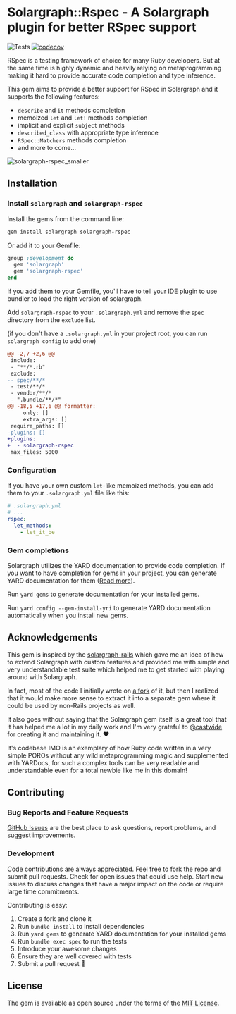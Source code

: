 # Solargraph::Rspec - A Solargraph plugin for better RSpec support

![Tests](https://github.com/lekemula/solargraph-rspec/actions/workflows/ruby.yml/badge.svg)
[![codecov](https://codecov.io/gh/lekemula/solargraph-rspec/graph/badge.svg?token=FH7ER8ZDPW)](https://codecov.io/gh/lekemula/solargraph-rspec)


RSpec is a testing framework of choice for many Ruby developers. But at the same time is highly dynamic and heavily relying on metaprogramming making it hard to provide accurate code completion and type inference. 

This gem aims to provide a better support for RSpec in Solargraph and it supports the following features:
  - `describe` and `it` methods completion
  - memoized `let` and `let!` methods completion 
  - implicit and explicit `subject` methods
  - `described_class` with appropriate type inference
  - `RSpec::Matchers` methods completion
  - and more to come...

  ![solargraph-rspec_smaller](https://github.com/lekemula/solargraph-rspec/assets/9197495/66f86e5b-258e-4d8c-8a64-0685d15ece00)

## Installation

###  Install `solargraph` and `solargraph-rspec`

Install the gems from the command line:

```bash
gem install solargraph solargraph-rspec
```

Or add it to your Gemfile:

```ruby
group :development do
  gem 'solargraph' 
  gem 'solargraph-rspec'
end
```

If you add them to your Gemfile, you'll have to tell your IDE plugin to use bundler to load the right version of solargraph.

Add `solargraph-rspec` to your `.solargraph.yml` and remove the `spec` directory from the `exclude` list.

(if you don't have a `.solargraph.yml` in your project root, you can run `solargraph config` to add one)

```diff
@@ -2,7 +2,6 @@
 include:
 - "**/*.rb"
 exclude:
-- spec/**/*
 - test/**/*
 - vendor/**/*
 - ".bundle/**/*"
@@ -18,5 +17,6 @@ formatter:
     only: []
     extra_args: []
 require_paths: []
-plugins: []
+plugins:
+  - solargraph-rspec
 max_files: 5000
```
### Configuration

If you have your own custom `let`-like memoized methods, you can add them to your `.solargraph.yml` file like this:

```yaml
# .solargraph.yml
# ...
rspec:
  let_methods:
    - let_it_be
```

### Gem completions

Solargraph utilizes the YARD documentation to provide code completion. If you want to have completion for gems in your project, you can generate YARD documentation for them ([Read more](https://solargraph.org/guides/yard)).

Run `yard gems` to generate documentation for your installed gems.

Run `yard config --gem-install-yri` to generate YARD documentation automatically when you install new gems.

## Acknowledgements

This gem is inspired by the [solargraph-rails](https://github.com/iftheshoefritz/solargraph-rails) which gave me an idea of how to extend Solargraph with custom features and provided me with simple and very understandable test suite which helped me to get started with playing around with Solargraph. 

In fact, most of the code I initially wrote on [a fork](https://github.com/lekemula/solargraph-rails/tree/rspec-support) of it, but then I realized that it would make more sense to extract it into a separate gem where it could be used by non-Rails projects as well.

It also goes without saying that the Solargraph gem itself is a great tool that it has helped me a lot in my daily work and I'm very grateful to [@castwide](https://github.com/castwide) for creating it and maintaining it. :heart:

It's codebase IMO is an exemplary of how Ruby code written in a very simple POROs without any wild metaprogramming magic and supplemented with YARDocs, for such a complex tools can be very readable and understandable even for a total newbie like me in this domain!

## Contributing

### Bug Reports and Feature Requests

[GitHub Issues](https://github.com/lekemula/solargraph-rspec/issues) are the best place to ask questions, report problems, and suggest improvements.

### Development

Code contributions are always appreciated. Feel free to fork the repo and submit pull requests. Check for open issues that could use help. Start new issues to discuss changes that have a major impact on the code or require large time commitments.

Contributing is easy:
1. Create a fork and clone it
2. Run `bundle install` to install dependencies
3. Run `yard gems` to generate YARD documentation for your installed gems
4. Run `bundle exec spec` to run the tests
5. Introduce your awesome changes
6. Ensure they are well covered with tests
7. Submit a pull request :rocket:

## License

The gem is available as open source under the terms of the [MIT License](https://opensource.org/licenses/MIT).

